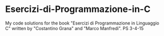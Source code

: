 # Esercizi-di-Programmazione-in-C
My code solutions for the book "Esercizi di Programmazione in Linguaggio C" written by "Costantino Grana" and "Marco Manfredi".
PS 3-4-15
